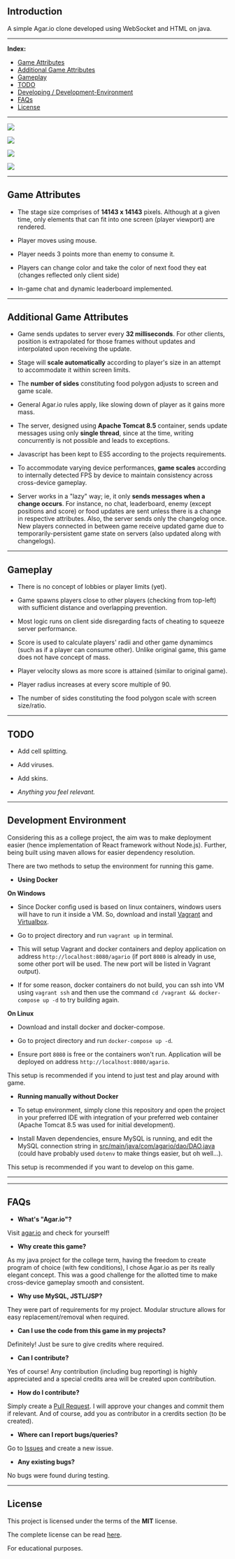 ## Introduction

A simple Agar.io clone developed using WebSocket and HTML on java.

---

**Index:**

 * [Game Attributes][1]
 * [Additional Game Attributes][2]
 * [Gameplay][3]
 * [TODO][4]
 * [Developing / Development-Environment][5]
 * [FAQs][6]
 * [License][7]

--------------

[![][8]][8]

[![][9]][9]

[![][10]][10]

[![][11]][11]

--------------

## Game Attributes

* The stage size comprises of **14143 x 14143** pixels. Although at a given time, only elements that can fit into one screen (player viewport) are rendered.

* Player moves using mouse.

* Player needs 3 points more than enemy to consume it.

* Players can change color and take the color of next food they eat (changes reflected only client side)

* In-game chat and dynamic leaderboard implemented.

--------------

## Additional Game Attributes

* Game sends updates to server every **32 milliseconds**. For other clients, position is extrapolated for those frames without updates and interpolated upon receiving the update.

* Stage will **scale automatically** according to player's size in an attempt to accommodate it within screen limits.

* The **number of sides** constituting food polygon adjusts to screen and game scale.

* General Agar.io rules apply, like slowing down of player as it gains more mass.

* The server, designed using **Apache Tomcat 8.5** container, sends update messages using only **single thread**, since at the time, writing concurrently is not possible and leads to exceptions.

* Javascript has been kept to ES5 according to the projects requirements.

* To accommodate varying device performances, **game scales** according to internally detected FPS by device to maintain consistency across cross-device gameplay.

* Server works in a "lazy" way; ie, it only **sends messages when a change occurs**. For instance, no chat, leaderboard, enemy (except positions and score) or food updates are sent unless there is a change in respective attributes. Also, the server sends only the changelog once. New players connected in between game receive updated game due to temporarily-persistent game state on servers (also updated along with changelogs).

--------------

## Gameplay

* There is no concept of lobbies or player limits (yet).

* Game spawns players close to other players (checking from top-left) with sufficient distance and overlapping prevention.

* Most logic runs on client side disregarding facts of cheating to squeeze server performance.

* Score is used to calculate players' radii and other game dynamimcs (such as if a player can consume other). Unlike original game, this game does not have concept of mass.

* Player velocity slows as more score is attained (similar to original game).

* Player radius increases at every score multiple of 90.

* The number of sides constituting the food polygon scale with screen size/ratio.

--------------

## TODO

* Add cell splitting.

* Add viruses.

* Add skins.

* *Anything you feel relevant.*

--------------

## Development Environment

Considering this as a college project, the aim was to make deployment easier (hence implementation of React framework without Node.js). Further, being built using maven allows for easier dependency resolution.

There are two methods to setup the environment for running this game.

* **Using Docker**

**On Windows**

* Since Docker config used is based on linux containers, windows users will have to run it inside a VM. So, download and install [Vagrant][12] and [Virtualbox][13].

* Go to project directory and run `vagrant up` in terminal.

* This will setup Vagrant and docker containers and deploy application on address `http://localhost:8080/agario` (if port `8080` is already in use, some other port will be used. The new port will be listed in Vagrant output).

* If for some reason, docker containers do not build, you can ssh into VM using `vagrant ssh` and then use the command `cd /vagrant && docker-compose up -d` to try building again.

**On Linux**

* Download and install docker and docker-compose.

* Go to project directory and run `docker-compose up -d`.

* Ensure port `8080` is free or the containers won't run. Application will be deployed on address `http://localhost:8080/agario`.

This setup is recommended if you intend to just test and play around with game.

* **Running manually without Docker**

* To setup environment, simply clone this repository and open the project in your preferred IDE with integration of your preferred web container (Apache Tomcat 8.5 was used for initial development).

* Install Maven dependencies, ensure MySQL is running, and edit the MySQL connection string in [src/main/java/com/agario/dao/DAO.java][14] (could have probably used `dotenv` to make things easier, but oh well...).

This setup is recommended if you want to develop on this game.


----------


--------------

## FAQs

* **What's "Agar.io"?**

Visit [agar.io][15] and check for yourself!

* **Why create this game?**

As my java project for the college term, having the freedom to create program of choice (with few conditions), I chose Agar.io as per its really elegant concept. This was a good challenge for the allotted time to make cross-device gameplay smooth and consistent.

* **Why use MySQL, JSTL/JSP?**

They were part of requirements for my project. Modular structure allows for easy replacement/removal when required.

* **Can I use the code from this game in my projects?**

Definitely! Just be sure to give credits where required.

* **Can I contribute?**

Yes of course! Any contribution (including bug reporting) is highly appreciated and a special credits area will be created upon contribution.

* **How do I contribute?**

Simply create a [Pull Request][16]. I will approve your changes and commit them if relevant. And of course, add you as contributor in a crerdits section (to be created).

* **Where can I report bugs/queries?**

Go to [Issues][17] and create a new issue.

* **Any existing bugs?**

No bugs were found during testing.

--------------

## License

This project is licensed under the terms of the **MIT** license.

The complete license can be read [here][18].

For educational purposes.


  [1]: https://github.com/Jaskaranbir/Agar.io-Clone#game-attributes
  [2]: https://github.com/Jaskaranbir/Agar.io-Clone#additional-game-attributes
  [3]: https://github.com/Jaskaranbir/Agar.io-Clone#gameplay
  [4]: https://github.com/Jaskaranbir/Agar.io-Clone#todo
  [5]: https://github.com/Jaskaranbir/Agar.io-Clone#development-environment
  [6]: https://github.com/Jaskaranbir/Agar.io-Clone#faqs
  [7]: https://github.com/Jaskaranbir/Agar.io-Clone#license
  [8]: https://i.stack.imgur.com/mPYb9.png
  [9]: https://i.stack.imgur.com/lYoxY.png
  [10]: https://i.stack.imgur.com/hpuKV.png
  [11]: https://i.stack.imgur.com/pQyEx.png
  [12]: https://www.vagrantup.com/
  [13]: https://www.virtualbox.org/
  [14]: https://github.com/Jaskaranbir/Agar.io-Clone/blob/master/src/main/java/com/agario/dao/DAO.java#L16
  [15]: http://agar.io
  [16]: https://help.github.com/articles/creating-a-pull-request/
  [17]: https://github.com/Jaskaranbir/Agar.io-Clone/issues
  [18]: https://github.com/Jaskaranbir/Agar.io-Clone/blob/master/LICENSE
